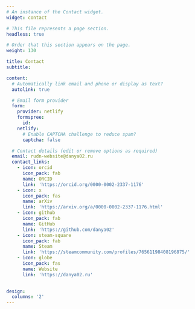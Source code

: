 ```yaml
---
# An instance of the Contact widget.
widget: contact

# This file represents a page section.
headless: true

# Order that this section appears on the page.
weight: 130

title: Contact
subtitle:

content:
  # Automatically link email and phone or display as text?
  autolink: true

  # Email form provider
  form:
    provider: netlify
    formspree:
      id:
    netlify:
      # Enable CAPTCHA challenge to reduce spam?
      captcha: false

  # Contact details (edit or remove options as required)
  email: rudn-website@danya02.ru
  contact_links:
    - icon: orcid
      icon_pack: fab
      name: ORCID
      link: 'https://orcid.org/0000-0002-2337-1176'
    - icon: x
      icon_pack: fas
      name: arXiv
      link: 'https://arxiv.org/a/0000-0002-2337-1176.html'
    - icon: github
      icon_pack: fab
      name: GitHub
      link: 'https://github.com/danya02'
    - icon: steam-square
      icon_pack: fab
      name: Steam
      link: 'https://steamcommunity.com/profiles/76561198408196875/'
    - icon: globe
      icon_pack: fas
      name: Website
      link: 'https://danya02.ru'
      

design:
  columns: '2'
---
```

